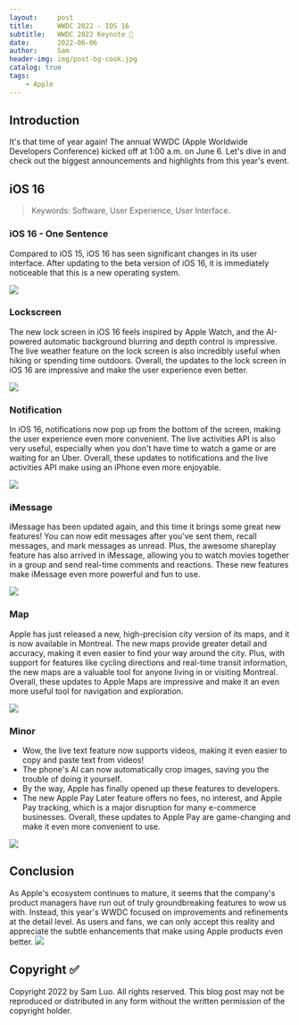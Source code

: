 ```yaml
---
layout:     post
title:      WWDC 2022 - IOS 16 
subtitle:   WWDC 2022 Keynote 📱
date:       2022-06-06
author:     Sam
header-img: img/post-bg-cook.jpg
catalog: true
tags:
    - Apple
---
```


## Introduction

It's that time of year again! The annual WWDC (Apple Worldwide Developers Conference) kicked off at 1:00 a.m. on June 6. Let's dive in and check out the biggest announcements and highlights from this year's event.

## iOS 16 
> Keywords: Software, User Experience, User Interface.

### iOS 16 - One Sentence

Compared to iOS 15, iOS 16 has seen significant changes in its user interface. After updating to the beta version of iOS 16, it is immediately noticeable that this is a new operating system.

![]([https://cdn.mos.cms.futurecdn.net/phnXCpvVGBj4xSM54ggno3-970-80.jpg.webp]())

### Lockscreen  

The new lock screen in iOS 16 feels inspired by Apple Watch, and the AI-powered automatic background blurring and depth control is impressive. 
The live weather feature on the lock screen is also incredibly useful when hiking or spending time outdoors. 
Overall, the updates to the lock screen in iOS 16 are impressive and make the user experience even better.

![](https://www.macworld.com/wp-content/uploads/2022/09/ios16-custom-lock-screen-1.jpg?quality=50&strip=all&w=1024)

### Notification

In iOS 16, notifications now pop up from the bottom of the screen, making the user experience even more convenient. 
The live activities API is also very useful, especially when you don't have time to watch a game or are waiting for an Uber. 
Overall, these updates to notifications and the live activities API make using an iPhone even more enjoyable.

![](https://www.macworld.com/wp-content/uploads/2022/08/ios16-notifications-lock-screen-1.jpg?quality=50&strip=all)

### iMessage

iMessage has been updated again, and this time it brings some great new features! 
You can now edit messages after you've sent them, recall messages, and mark messages as unread. Plus, the awesome shareplay feature has also arrived in iMessage, allowing you to watch movies together in a group and send real-time comments and reactions. These new features make iMessage even more powerful and fun to use.

![](https://media.idownloadblog.com/wp-content/uploads/2022/06/iOS-16-messages.jpg)


### Map
Apple has just released a new, high-precision city version of its maps, and it is now available in Montreal. 
The new maps provide greater detail and accuracy, making it even easier to find your way around the city. 
Plus, with support for features like cycling directions and real-time transit information, the new maps are a valuable tool for anyone living in or visiting Montreal. 
Overall, these updates to Apple Maps are impressive and make it an even more useful tool for navigation and exploration.

![](https://cdn.mos.cms.futurecdn.net/LtSVCnhN3tfbECVP5KsKNf-1200-80.png)

### Minor
- Wow, the live text feature now supports videos, making it even easier to copy and paste text from videos!
- The phone's AI can now automatically crop images, saving you the trouble of doing it yourself.
- By the way, Apple has finally opened up these features to developers.
- The new Apple Pay Later feature offers no fees, no interest, and Apple Pay tracking, which is a major disruption for many e-commerce businesses. Overall, these updates to Apple Pay are game-changing and make it even more convenient to use.

![](https://techcrunch.com/wp-content/uploads/2022/06/Apple-iOS-visual-lookup.jpg)


## Conclusion

As Apple's ecosystem continues to mature, it seems that the company's product managers have run out of truly groundbreaking features to wow us with. 
Instead, this year's WWDC focused on improvements and refinements at the detail level. 
As users and fans, we can only accept this reality and appreciate the subtle enhancements that make using Apple products even better.
![](https://www.apple.com/newsroom/images/product/iphone/standard/Apple-WWDC22-iOS16-3up-hero-220606.jpg.og.jpg?202212111143)



## Copyright ✅
Copyright 2022 by Sam Luo. All rights reserved. This blog post may not be reproduced or distributed in any form without the written permission of the copyright holder.


